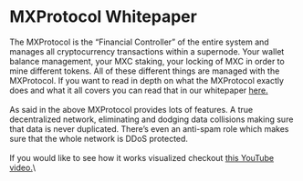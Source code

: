# MXProtocol Whitepaper

The MXProtocol is the “Financial Controller” of the entire system and manages all cryptocurrency transactions within a supernode. Your wallet balance management, your MXC staking, your locking of MXC in order to mine different tokens. All of these different things are managed with the MXProtocol. If you want to read in depth on what the MXProtocol exactly does and what it all covers you can read that in our whitepaper [here. ](https://dev.mxc.org/docs/whitepapers/mxprotocol)\
\
As said in the above MXProtocol provides lots of features. A true decentralized network, eliminating and dodging data collisions making sure that data is never duplicated. There’s even an anti-spam role which makes sure that the whole network is DDoS protected.\
\
If you would like to see how it works visualized checkout [this YouTube video.](https://www.youtube.com/watch?v=26mYsNw32YM)\


